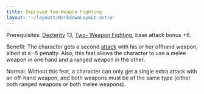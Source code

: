 ```yaml
---
title: Improved Two-Weapon Fighting
layout: '~/layouts/MarkdownLayout.astro'
---
```

Prerequisites: [Dexterity](/modern.d20.srd/basics/ability.scores) 13, [Two- Weapon Fighting](/modern.d20.srd/feats/two.weapon.fighting), base attack bonus
+6.

Benefit: The character gets a second
[attack](/modern.d20.srd/combat/attack.roll) with his or her offhand weapon,
albeit at a –5 penalty. Also, this feat allows the character to use a melee
weapon in one hand and a ranged weapon in the other.

Normal: Without this feat, a character can only get a single extra attack with
an off-hand weapon, and both weapons must be of the same type (either both
ranged weapons or both melee weapons).


